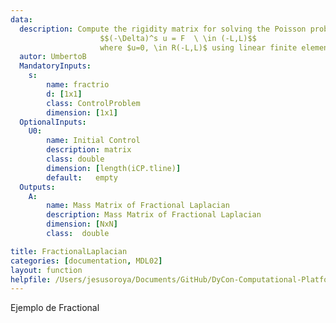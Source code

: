```yaml
---
data:
  description: Compute the rigidity matrix for solving the Poisson problem
                    $$(-\Delta)^s u = F  \ \in (-L,L)$$
                    where $u=0, \in R(-L,L)$ using linear finite elements on a mesh of N points
  autor: UmbertoB
  MandatoryInputs:   
    s: 
        name: fractrio
        d: [1x1]
        class: ControlProblem
        dimension: [1x1]
  OptionalInputs:
    U0:
        name: Initial Control 
        description: matrix 
        class: double
        dimension: [length(iCP.tline)]
        default:   empty
  Outputs:
    A:
        name: Mass Matrix of Fractional Laplacian
        description: Mass Matrix of Fractional Laplacian
        dimension: [NxN]
        class:  double

title: FractionalLaplacian
categories: [documentation, MDL02]
layout: function
helpfile: /Users/jesusoroya/Documents/GitHub/DyCon-Computational-Platform/helps/MDL02_FiniteElement/functions
---
```


Ejemplo de Fractional

